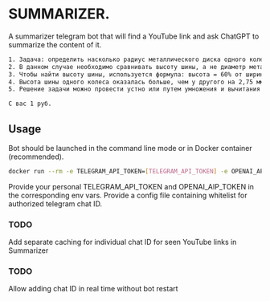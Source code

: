 # **SUMMARIZER**.
A summarizer telegram bot that will find a YouTube link and ask ChatGPT to summarize the content of it.
```sh
1. Задача: определить насколько радиус металлического диска одного колеса больше радиуса шины другого колеса.
2. В данном случае необходимо сравнивать высоту шины, а не диаметр металлического диска.
3. Чтобы найти высоту шины, используется формула: высота = 60% от ширины шины.
4. Высота шины одного колеса оказалась больше, чем у другого на 2,75 мм.
5. Решение задачи можно провести устно или путем умножения и вычитания чисел.

С вас 1 руб.
```

## Usage
Bot should be launched in the command line mode or in Docker container (recommended).
```sh
docker run --rm -e TELEGRAM_API_TOKEN=[TELEGRAM_API_TOKEN] -e OPENAI_API_KEY=[OPENAI_API_TOKEN] -d summarizer telegram_bot.py --config config.yml
```
Provide your personal TELEGRAM_API_TOKEN and OPENAI_AIP_TOKEN in the corresponding env vars.
Provide a config file containing whitelist for authorized telegram chat ID.

### TODO
Add separate caching for individual chat ID for seen YouTube links in Summarizer

### TODO
Allow adding chat ID in real time without bot restart
